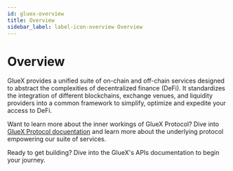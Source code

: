 ```yaml
---
id: gluex-overview
title: Overview
sidebar_label: label-icon-overview Overview
---
```


<head>
    <!-- <meta name="description" content="description" />
    <meta key="og_title" property="og:title" content="Overview | GlueX Protocol" />
    <meta key="og_description" property="og:description" content="" />
    <meta key="og_image" property="og:image" content="" /> -->
</head>

# Overview

GlueX provides a unified suite of on-chain and off-chain services designed to abstract the complexities of decentralized
finance (DeFi). It standardizes the integration of different blockchains, exchange venues, and liquidity providers into
a common framework to simplify, optimize and expedite your access to DeFi.

Want to learn more about the inner workings of GlueX Protocol? Dive into [GlueX Protocol docuentation](gluex-protocol/)
and learn more about the underlying protocol empowering our suite of services.&#x20;

Ready to get building? Dive into the GlueX's APIs documentation to begin your journey.
